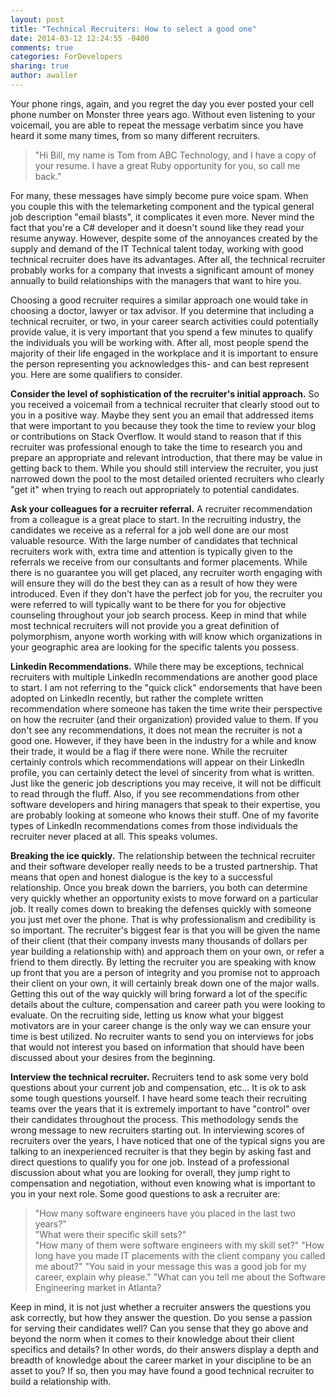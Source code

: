 ```yaml
---
layout: post
title: "Technical Recruiters: How to select a good one"
date: 2014-03-12 12:24:55 -0400
comments: true
categories: ForDevelopers
sharing: true
author: awaller
---
```


Your phone rings, again, and you regret the day you ever posted your cell phone number on Monster three years ago.  Without even listening to your voicemail, you are able to repeat the message verbatim since you have heard it some many times, from so many different recruiters. 

> "Hi Bill, my name is Tom from ABC Technology, and I have a copy of your resume.  I have a great Ruby opportunity for you, so call me back." 

For many, these messages have simply become pure voice spam.  When you couple this with the telemarketing component and the typical general job description "email blasts", it complicates it even more. Never mind the fact that you're a C# developer and it doesn't sound like they read your resume anyway.  However, despite some of the annoyances created by the supply and demand of the IT Technical talent today, working with good technical recruiter does have its advantages.  After all, the technical recruiter probably works for a company that invests a significant amount of money annually to build relationships with the managers that want to hire you.       

Choosing a good recruiter requires a similar approach one would take in choosing a doctor, lawyer or tax advisor.  If you determine that including a technical recruiter, or two, in your career search activities could potentially provide value, it is very important that you spend a few minutes to qualify the individuals you will be working with.  After all, most people spend the majority of their life engaged in the workplace and it is important to ensure the person representing you acknowledges this- and can best represent you.  Here are some qualifiers to consider.

__Consider the level of sophistication of the recruiter's initial approach.__  So you received a voicemail from a technical recruiter that clearly stood out to you in a positive way.  Maybe they sent you an email that addressed items that were important to you because they took the time to review your blog or contributions on Stack Overflow.  It would stand to reason that if this recruiter was professional enough to take the time to research you and prepare an appropriate and relevant introduction, that there may be value in getting back to them.  While you should still interview the recruiter, you just narrowed down the pool to the most detailed oriented recruiters who clearly "get it" when trying to reach out appropriately to potential candidates.

__Ask your colleagues for a recruiter referral.__  A recruiter recommendation from a colleague is a great place to start. In the recruiting industry, the candidates we receive as a referral for a job well done are our most valuable resource.  With the large number of candidates that technical recruiters work with, extra time and attention is typically given to the referrals we receive from our consultants and former placements.   While there is no guarantee you will get placed, any recruiter worth engaging with will ensure they will do the best they can as a result of how they were introduced.  Even if they don't have the perfect job for you, the recruiter you were referred to will typically want to be there for you for objective counseling throughout your job search process.  Keep in mind that while most technical recruiters will not provide you a great definition of polymorphism, anyone worth working with will know which organizations in your geographic area are looking for the specific talents you possess. 

__Linkedin Recommendations.__  While there may be exceptions, technical recruiters with multiple LinkedIn recommendations are another good place to start.  I am not referring to the "quick click" endorsements that have been adopted on LinkedIn recently, but rather the  complete written recommendation where someone has taken the time write their perspective on how the recruiter (and their organization) provided value to them.  If you don't see any recommendations, it does not mean the recruiter is not a good one.  However, if they have been in the industry for a while and know their trade, it would be a flag if there were none.  While the recruiter certainly controls which recommendations will appear on their LinkedIn profile, you can certainly detect the level of sincerity from what is written.  Just like the generic job descriptions you may receive, it will not be difficult to read through the fluff.  Also, if you see recommendations from other software developers and hiring managers that speak to their expertise, you are probably looking at someone who knows their stuff.  One of my favorite types of LinkedIn recommendations comes from those individuals the recruiter never placed at all.  This speaks volumes.

__Breaking the ice quickly.__ The relationship between the technical recruiter and their software developer really needs to be a trusted partnership. That means that open and honest dialogue is the key to a successful relationship.  Once you break down the barriers, you both can determine very quickly whether an opportunity exists to move forward on a particular job.  It really comes down to breaking the defenses quickly with someone you just met over the phone.   That is why professionalism and credibility is so important.  The recruiter's biggest fear is that you will be given the name of their client (that their company invests many thousands of dollars per year building a relationship with) and approach them on your own, or refer a friend to them directly.  By letting the recruiter you are speaking with know up front that you are a person of integrity and you promise not to approach their client on your own, it will certainly break down one of the major walls.  Getting this out of the way quickly will bring forward a lot of the specific details about the culture, compensation and career path you were looking to evaluate.  On the recruiting side, letting us know what your biggest motivators are in your career change is the only way we can ensure your time is best utilized.  No recruiter wants to send you on interviews for jobs that would not interest you based on information that should have been discussed about your desires from the beginning.

__Interview the technical recruiter.__  Recruiters tend to ask some very bold questions about your current job and compensation, etc…  It is ok to ask some tough questions yourself.  I have heard some teach their recruiting teams over the years that it is extremely important to have "control" over their candidates throughout the process.  This methodology sends the wrong message to new recruiters starting out.  In interviewing scores of recruiters over the years, I have noticed that one of the typical signs you are talking to an inexperienced recruiter is that they begin by asking fast and direct questions to qualify you for one job.  Instead of a professional discussion about what you are looking for overall, they jump right to compensation and negotiation, without even knowing what is important to you in your next role.  Some good questions to ask a recruiter are:

> "How many software engineers have you placed in the last two years?"  
> "What were their specific skill sets?"	
> "How many of them were software engineers with my skill set?"
> "How long have you made IT placements with the client company you called me about?"
> "You said in your message this was a good job for my career, explain why please."
> "What can you tell me about the Software Engineering market in Atlanta?

Keep in mind, it is not just whether a recruiter answers the questions you ask correctly, but how they answer the question.  Do you sense a passion for serving their candidates well?  Can you sense that they go above and beyond the norm when it comes to their knowledge about their client specifics and details?  In other words, do their answers display a depth and breadth of knowledge about the career market in your discipline to be an asset to you?   If so, then you may have found a good technical recruiter to build a relationship with.
